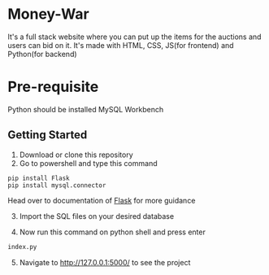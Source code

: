 # Money-War

It's a full stack website where you can put up the items for the auctions and users can bid on it. 
It's made with HTML, CSS, JS(for frontend) and Python(for backend) 

# Pre-requisite

Python should  be installed 
MySQL Workbench 

## Getting Started 

1. Download or clone this repository
2. Go to powershell and type this command 
```
pip install Flask 
pip install mysql.connector
```
Head over to documentation of [Flask](https://flask.palletsprojects.com/en/2.0.x/) for more guidance

3. Import the SQL files on your desired database

4. Now run this command on python shell and press enter
```Python
index.py
```
5. Navigate to http://127.0.0.1:5000/ to see the project

